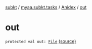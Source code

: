 [subkt](../../index.md) / [myaa.subkt.tasks](../index.md) / [Anidex](index.md) / [out](./out.md)

# out

`protected val out: `[`File`](https://docs.oracle.com/javase/9/docs/api/java/io/File.html) [(source)](https://github.com/Myaamori/SubKt/blob/0.1.10/src/main/kotlin/myaa/subkt/tasks/tasks.kt#L1212)
